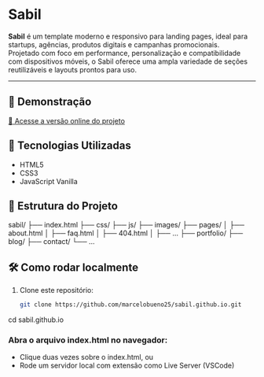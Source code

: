 # Sabil

**Sabil** é um template moderno e responsivo para landing pages, ideal para startups, agências, produtos digitais e campanhas promocionais.  
Projetado com foco em performance, personalização e compatibilidade com dispositivos móveis, o Sabil oferece uma ampla variedade de seções reutilizáveis e layouts prontos para uso.

---

## 🔗 Demonstração

[🔗 Acesse a versão online do projeto](https://marcelobueno25.github.io/sabil.github.io/)


## 🚀 Tecnologias Utilizadas

- HTML5
- CSS3
- JavaScript Vanilla

## 📁 Estrutura do Projeto
sabil/
├── index.html
├── css/
├── js/
├── images/
├── pages/
│   ├── about.html
│   ├── faq.html
│   ├── 404.html
│   ├── ...
├── portfolio/
├── blog/
├── contact/
└── ...

## 🛠️ Como rodar localmente
1. Clone este repositório:
   ```bash
   git clone https://github.com/marcelobueno25/sabil.github.io.git
cd sabil.github.io

### Abra o arquivo index.html no navegador:
- Clique duas vezes sobre o index.html, ou
- Rode um servidor local com extensão como Live Server (VSCode)

